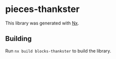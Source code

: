 # pieces-thankster

This library was generated with [Nx](https://nx.dev).

## Building

Run `nx build blocks-thankster` to build the library.
